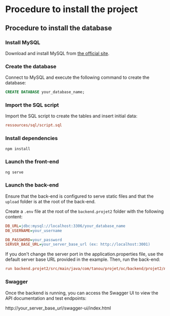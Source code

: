 # Procedure to install the project

## Procedure to install the database

### Install MySQL

Download and install MySQL from [the official site](https://dev.mysql.com/downloads/).

### Create the database

Connect to MySQL and execute the following command to create the database:

```sql
CREATE DATABASE your_database_name;
```

### Import the SQL script

Import the SQL script to create the tables and insert initial data:

```ini
ressources/sql/script.sql
```

### Install dependencies

```bash
npm install
```

### Launch the front-end

```bash
ng serve
```

### Launch the back-end

Ensure that the back-end is configured to serve static files and that the `upload` folder is at the root of the back-end.

Create a `.env` file at the root of the `backend.projet2` folder with the following content:

```ini
DB_URL=jdbc:mysql://localhost:3306/your_database_name
DB_USERNAME=your_username

DB_PASSWORD=your_password
SERVER_BASE_URL=your_server_base_url (ex: http://localhost:3001)
```
If you don't change the server port in the application.properties file, use the default server base URL provided in the example.
Then, run the back-end:

```ini
run backend.projet2/src/main/java/com/tanou/projet/oc/backend/projet2/Application.java
```

### Swagger
Once the backend is running, you can access the Swagger UI to view the API documentation and test endpoints: 

http://your_server_base_url/swagger-ui/index.html
